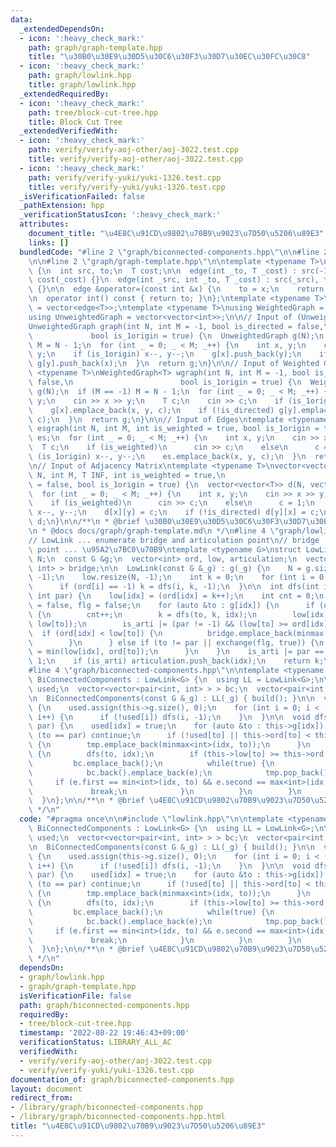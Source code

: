 ```yaml
---
data:
  _extendedDependsOn:
  - icon: ':heavy_check_mark:'
    path: graph/graph-template.hpp
    title: "\u30B0\u30E9\u30D5\u30C6\u30F3\u30D7\u30EC\u30FC\u30C8"
  - icon: ':heavy_check_mark:'
    path: graph/lowlink.hpp
    title: graph/lowlink.hpp
  _extendedRequiredBy:
  - icon: ':heavy_check_mark:'
    path: tree/block-cut-tree.hpp
    title: Block Cut Tree
  _extendedVerifiedWith:
  - icon: ':heavy_check_mark:'
    path: verify/verify-aoj-other/aoj-3022.test.cpp
    title: verify/verify-aoj-other/aoj-3022.test.cpp
  - icon: ':heavy_check_mark:'
    path: verify/verify-yuki/yuki-1326.test.cpp
    title: verify/verify-yuki/yuki-1326.test.cpp
  _isVerificationFailed: false
  _pathExtension: hpp
  _verificationStatusIcon: ':heavy_check_mark:'
  attributes:
    document_title: "\u4E8C\u91CD\u9802\u70B9\u9023\u7D50\u5206\u89E3"
    links: []
  bundledCode: "#line 2 \"graph/biconnected-components.hpp\"\n\n#line 2 \"graph/lowlink.hpp\"\
    \n\n#line 2 \"graph/graph-template.hpp\"\n\ntemplate <typename T>\nstruct edge\
    \ {\n  int src, to;\n  T cost;\n\n  edge(int _to, T _cost) : src(-1), to(_to),\
    \ cost(_cost) {}\n  edge(int _src, int _to, T _cost) : src(_src), to(_to), cost(_cost)\
    \ {}\n\n  edge &operator=(const int &x) {\n    to = x;\n    return *this;\n  }\n\
    \n  operator int() const { return to; }\n};\ntemplate <typename T>\nusing Edges\
    \ = vector<edge<T>>;\ntemplate <typename T>\nusing WeightedGraph = vector<Edges<T>>;\n\
    using UnweightedGraph = vector<vector<int>>;\n\n// Input of (Unweighted) Graph\n\
    UnweightedGraph graph(int N, int M = -1, bool is_directed = false,\n         \
    \             bool is_1origin = true) {\n  UnweightedGraph g(N);\n  if (M == -1)\
    \ M = N - 1;\n  for (int _ = 0; _ < M; _++) {\n    int x, y;\n    cin >> x >>\
    \ y;\n    if (is_1origin) x--, y--;\n    g[x].push_back(y);\n    if (!is_directed)\
    \ g[y].push_back(x);\n  }\n  return g;\n}\n\n// Input of Weighted Graph\ntemplate\
    \ <typename T>\nWeightedGraph<T> wgraph(int N, int M = -1, bool is_directed =\
    \ false,\n                        bool is_1origin = true) {\n  WeightedGraph<T>\
    \ g(N);\n  if (M == -1) M = N - 1;\n  for (int _ = 0; _ < M; _++) {\n    int x,\
    \ y;\n    cin >> x >> y;\n    T c;\n    cin >> c;\n    if (is_1origin) x--, y--;\n\
    \    g[x].emplace_back(x, y, c);\n    if (!is_directed) g[y].emplace_back(y, x,\
    \ c);\n  }\n  return g;\n}\n\n// Input of Edges\ntemplate <typename T>\nEdges<T>\
    \ esgraph(int N, int M, int is_weighted = true, bool is_1origin = true) {\n  Edges<T>\
    \ es;\n  for (int _ = 0; _ < M; _++) {\n    int x, y;\n    cin >> x >> y;\n  \
    \  T c;\n    if (is_weighted)\n      cin >> c;\n    else\n      c = 1;\n    if\
    \ (is_1origin) x--, y--;\n    es.emplace_back(x, y, c);\n  }\n  return es;\n}\n\
    \n// Input of Adjacency Matrix\ntemplate <typename T>\nvector<vector<T>> adjgraph(int\
    \ N, int M, T INF, int is_weighted = true,\n                           bool is_directed\
    \ = false, bool is_1origin = true) {\n  vector<vector<T>> d(N, vector<T>(N, INF));\n\
    \  for (int _ = 0; _ < M; _++) {\n    int x, y;\n    cin >> x >> y;\n    T c;\n\
    \    if (is_weighted)\n      cin >> c;\n    else\n      c = 1;\n    if (is_1origin)\
    \ x--, y--;\n    d[x][y] = c;\n    if (!is_directed) d[y][x] = c;\n  }\n  return\
    \ d;\n}\n\n/**\n * @brief \u30B0\u30E9\u30D5\u30C6\u30F3\u30D7\u30EC\u30FC\u30C8\
    \n * @docs docs/graph/graph-template.md\n */\n#line 4 \"graph/lowlink.hpp\"\n\n\
    // LowLink ... enumerate bridge and articulation point\n// bridge ... \u6A4B articulation\
    \ point ... \u95A2\u7BC0\u70B9\ntemplate <typename G>\nstruct LowLink {\n  int\
    \ N;\n  const G &g;\n  vector<int> ord, low, articulation;\n  vector<pair<int,\
    \ int> > bridge;\n\n  LowLink(const G &_g) : g(_g) {\n    N = g.size();\n    ord.resize(N,\
    \ -1);\n    low.resize(N, -1);\n    int k = 0;\n    for (int i = 0; i < N; i++)\n\
    \      if (ord[i] == -1) k = dfs(i, k, -1);\n  }\n\n  int dfs(int idx, int k,\
    \ int par) {\n    low[idx] = (ord[idx] = k++);\n    int cnt = 0;\n    bool is_arti\
    \ = false, flg = false;\n    for (auto &to : g[idx]) {\n      if (ord[to] == -1)\
    \ {\n        cnt++;\n        k = dfs(to, k, idx);\n        low[idx] = min(low[idx],\
    \ low[to]);\n        is_arti |= (par != -1) && (low[to] >= ord[idx]);\n      \
    \  if (ord[idx] < low[to]) {\n          bridge.emplace_back(minmax(idx, (int)to));\n\
    \        }\n      } else if (to != par || exchange(flg, true)) {\n        low[idx]\
    \ = min(low[idx], ord[to]);\n      }\n    }\n    is_arti |= par == -1 && cnt >\
    \ 1;\n    if (is_arti) articulation.push_back(idx);\n    return k;\n  }\n};\n\
    #line 4 \"graph/biconnected-components.hpp\"\n\ntemplate <typename G>\nstruct\
    \ BiConnectedComponents : LowLink<G> {\n  using LL = LowLink<G>;\n\n  vector<int>\
    \ used;\n  vector<vector<pair<int, int> > > bc;\n  vector<pair<int, int> > tmp;\n\
    \n  BiConnectedComponents(const G &_g) : LL(_g) { build(); }\n\n  void build()\
    \ {\n    used.assign(this->g.size(), 0);\n    for (int i = 0; i < (int)used.size();\
    \ i++) {\n      if (!used[i]) dfs(i, -1);\n    }\n  }\n\n  void dfs(int idx, int\
    \ par) {\n    used[idx] = true;\n    for (auto &to : this->g[idx]) {\n      if\
    \ (to == par) continue;\n      if (!used[to] || this->ord[to] < this->ord[idx])\
    \ {\n        tmp.emplace_back(minmax<int>(idx, to));\n      }\n      if (!used[to])\
    \ {\n        dfs(to, idx);\n        if (this->low[to] >= this->ord[idx]) {\n \
    \         bc.emplace_back();\n          while(true) {\n            auto e = tmp.back();\n\
    \            bc.back().emplace_back(e);\n            tmp.pop_back();\n       \
    \     if (e.first == min<int>(idx, to) && e.second == max<int>(idx, to)) {\n \
    \             break;\n            }\n          }\n        }\n      }\n    }\n\
    \  }\n};\n\n/**\n * @brief \u4E8C\u91CD\u9802\u70B9\u9023\u7D50\u5206\u89E3\n\
    \ */\n"
  code: "#pragma once\n\n#include \"lowlink.hpp\"\n\ntemplate <typename G>\nstruct\
    \ BiConnectedComponents : LowLink<G> {\n  using LL = LowLink<G>;\n\n  vector<int>\
    \ used;\n  vector<vector<pair<int, int> > > bc;\n  vector<pair<int, int> > tmp;\n\
    \n  BiConnectedComponents(const G &_g) : LL(_g) { build(); }\n\n  void build()\
    \ {\n    used.assign(this->g.size(), 0);\n    for (int i = 0; i < (int)used.size();\
    \ i++) {\n      if (!used[i]) dfs(i, -1);\n    }\n  }\n\n  void dfs(int idx, int\
    \ par) {\n    used[idx] = true;\n    for (auto &to : this->g[idx]) {\n      if\
    \ (to == par) continue;\n      if (!used[to] || this->ord[to] < this->ord[idx])\
    \ {\n        tmp.emplace_back(minmax<int>(idx, to));\n      }\n      if (!used[to])\
    \ {\n        dfs(to, idx);\n        if (this->low[to] >= this->ord[idx]) {\n \
    \         bc.emplace_back();\n          while(true) {\n            auto e = tmp.back();\n\
    \            bc.back().emplace_back(e);\n            tmp.pop_back();\n       \
    \     if (e.first == min<int>(idx, to) && e.second == max<int>(idx, to)) {\n \
    \             break;\n            }\n          }\n        }\n      }\n    }\n\
    \  }\n};\n\n/**\n * @brief \u4E8C\u91CD\u9802\u70B9\u9023\u7D50\u5206\u89E3\n\
    \ */\n"
  dependsOn:
  - graph/lowlink.hpp
  - graph/graph-template.hpp
  isVerificationFile: false
  path: graph/biconnected-components.hpp
  requiredBy:
  - tree/block-cut-tree.hpp
  timestamp: '2022-08-22 19:46:43+09:00'
  verificationStatus: LIBRARY_ALL_AC
  verifiedWith:
  - verify/verify-aoj-other/aoj-3022.test.cpp
  - verify/verify-yuki/yuki-1326.test.cpp
documentation_of: graph/biconnected-components.hpp
layout: document
redirect_from:
- /library/graph/biconnected-components.hpp
- /library/graph/biconnected-components.hpp.html
title: "\u4E8C\u91CD\u9802\u70B9\u9023\u7D50\u5206\u89E3"
---
```

